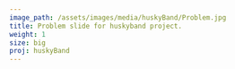 ```yaml
---
image_path: /assets/images/media/huskyBand/Problem.jpg
title: Problem slide for huskyband project.
weight: 1
size: big
proj: huskyBand
---
```

